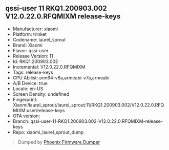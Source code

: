 ## qssi-user 11 RKQ1.200903.002 V12.0.22.0.RFQMIXM release-keys
- Manufacturer: xiaomi
- Platform: trinket
- Codename: laurel_sprout
- Brand: Xiaomi
- Flavor: qssi-user
- Release Version: 11
- Id: RKQ1.200903.002
- Incremental: V12.0.22.0.RFQMIXM
- Tags: release-keys
- CPU Abilist: arm64-v8a,armeabi-v7a,armeabi
- A/B Device: true
- Locale: en-US
- Screen Density: undefined
- Fingerprint: Xiaomi/laurel_sprout/laurel_sprout:11/RKQ1.200903.002/V12.0.22.0.RFQMIXM:user/release-keys
- OTA version: 
- Branch: qssi-user-11-RKQ1.200903.002-V12.0.22.0.RFQMIXM-release-keys
- Repo: xiaomi_laurel_sprout_dump


>Dumped by [Phoenix Firmware Dumper](https://github.com/DroidDumps/phoenix_firmware_dumper)
